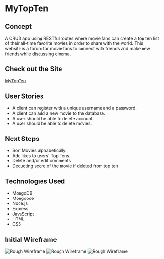 # MyTopTen

## Concept
A CRUD app using RESTful routes where movie fans can create a top ten list of their all-time favorite movies in order to share with the world. This website is a forum for movie fans to connect with friends and make new friends while discussing cinema.

## Check out the Site
[MyTopTen](https://mytopten.herokuapp.com/)

## User Stories
- A client can register with a unique username and a password.
- A client can add a new movie to the database.
- A user should be able to delete account.
- A user should be able to delete movies.


## Next Steps
- Sort Movies alphabetically.
- Add likes to users' Top Tens.
- Delete and/or edit comments
- Deducting score of the movie if deleted from top ten

## Technologies Used
- MongoDB
- Mongoose
- Node.js
- Express
- JavaScript 
- HTML
- CSS



## Initial Wireframe
![Rough Wireframe](https://i.imgur.com/3XN2GXU.jpg)
![Rough Wireframe](https://i.imgur.com/VJeR7Zb.jpg)
![Rough Wireframe](https://i.imgur.com/s8BsTIz.jpg)



